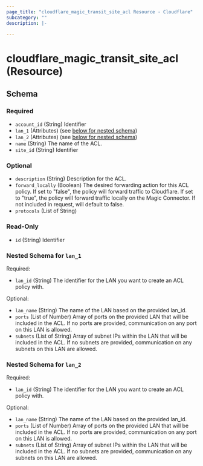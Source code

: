 ```yaml
---
page_title: "cloudflare_magic_transit_site_acl Resource - Cloudflare"
subcategory: ""
description: |-
  
---
```


# cloudflare_magic_transit_site_acl (Resource)




<!-- schema generated by tfplugindocs -->
## Schema

### Required

- `account_id` (String) Identifier
- `lan_1` (Attributes) (see [below for nested schema](#nestedatt--lan_1))
- `lan_2` (Attributes) (see [below for nested schema](#nestedatt--lan_2))
- `name` (String) The name of the ACL.
- `site_id` (String) Identifier

### Optional

- `description` (String) Description for the ACL.
- `forward_locally` (Boolean) The desired forwarding action for this ACL policy. If set to "false", the policy will forward traffic to Cloudflare. If set to "true", the policy will forward traffic locally on the Magic Connector. If not included in request, will default to false.
- `protocols` (List of String)

### Read-Only

- `id` (String) Identifier

<a id="nestedatt--lan_1"></a>
### Nested Schema for `lan_1`

Required:

- `lan_id` (String) The identifier for the LAN you want to create an ACL policy with.

Optional:

- `lan_name` (String) The name of the LAN based on the provided lan_id.
- `ports` (List of Number) Array of ports on the provided LAN that will be included in the ACL. If no ports are provided, communication on any port on this LAN is allowed.
- `subnets` (List of String) Array of subnet IPs within the LAN that will be included in the ACL. If no subnets are provided, communication on any subnets on this LAN are allowed.


<a id="nestedatt--lan_2"></a>
### Nested Schema for `lan_2`

Required:

- `lan_id` (String) The identifier for the LAN you want to create an ACL policy with.

Optional:

- `lan_name` (String) The name of the LAN based on the provided lan_id.
- `ports` (List of Number) Array of ports on the provided LAN that will be included in the ACL. If no ports are provided, communication on any port on this LAN is allowed.
- `subnets` (List of String) Array of subnet IPs within the LAN that will be included in the ACL. If no subnets are provided, communication on any subnets on this LAN are allowed.


